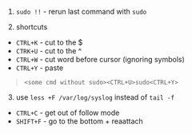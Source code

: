 1. `sudo !!` - rerun last command with `sudo`

2. shortcuts
- `CTRL+K` - cut to the $
- `CTRK+U` - cut to the ^
- `CTRL+W` - cut word before cursor (ignoring symbols)
- `CTRL+Y` - paste
> `<some cmd without sudo><CTRL+U>sudo<CTRL+Y>`

3. use `less +F /var/log/syslog` instead of `tail -f`
- `CTRL+C` - get out of follow mode
- `SHIFT+F` - go to the bottom + reaattach
